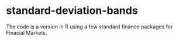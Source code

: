 # standard-deviation-bands
The code is a version in R using a few standard finance packages for Finacial Markets.
